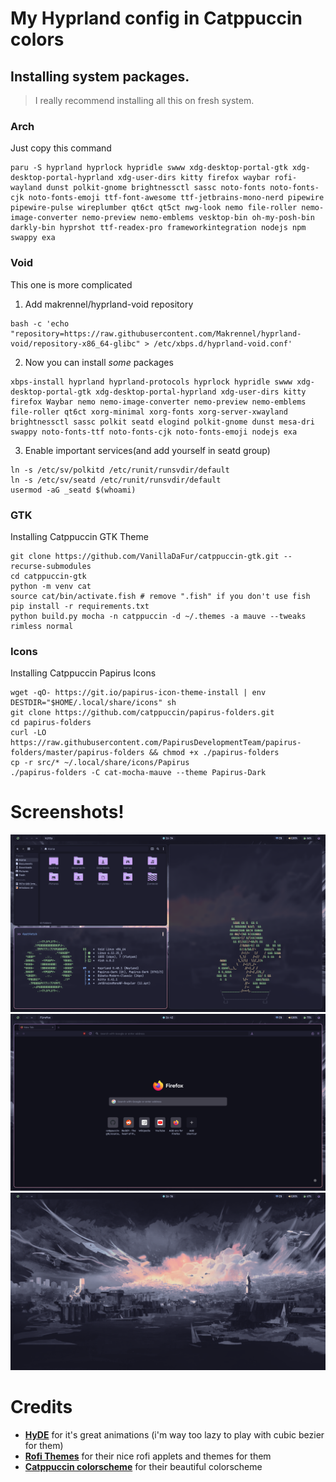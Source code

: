 # My Hyprland config in Catppuccin colors

## Installing system packages.

> I really recommend installing all this on fresh system.

### Arch
Just copy this command
```
paru -S hyprland hyprlock hypridle swww xdg-desktop-portal-gtk xdg-desktop-portal-hyprland xdg-user-dirs kitty firefox waybar rofi-wayland dunst polkit-gnome brightnessctl sassc noto-fonts noto-fonts-cjk noto-fonts-emoji ttf-font-awesome ttf-jetbrains-mono-nerd pipewire pipewire-pulse wireplumber qt6ct qt5ct nwg-look nemo file-roller nemo-image-converter nemo-preview nemo-emblems vesktop-bin oh-my-posh-bin darkly-bin hyprshot ttf-readex-pro frameworkintegration nodejs npm swappy exa
```

### Void
This one is more complicated
1. Add makrennel/hyprland-void repository
```
bash -c 'echo "repository=https://raw.githubusercontent.com/Makrennel/hyprland-void/repository-x86_64-glibc" > /etc/xbps.d/hyprland-void.conf'
```
2. Now you can install *some* packages
```
xbps-install hyprland hyprland-protocols hyprlock hypridle swww xdg-desktop-portal-gtk xdg-desktop-portal-hyprland xdg-user-dirs kitty firefox Waybar nemo nemo-image-converter nemo-preview nemo-emblems file-roller qt6ct xorg-minimal xorg-fonts xorg-server-xwayland brightnessctl sassc polkit seatd elogind polkit-gnome dunst mesa-dri swappy noto-fonts-ttf noto-fonts-cjk noto-fonts-emoji nodejs exa
```

3. Enable important services(and add yourself in seatd group)
```
ln -s /etc/sv/polkitd /etc/runit/runsvdir/default
ln -s /etc/sv/seatd /etc/runit/runsvdir/default
usermod -aG _seatd $(whoami)
```

### GTK
Installing Catppuccin GTK Theme
```
git clone https://github.com/VanillaDaFur/catppuccin-gtk.git --recurse-submodules
cd catppuccin-gtk
python -m venv cat
source cat/bin/activate.fish # remove ".fish" if you don't use fish
pip install -r requirements.txt
python build.py mocha -n catppuccin -d ~/.themes -a mauve --tweaks rimless normal
```
### Icons
Installing Catppuccin Papirus Icons 
```
wget -qO- https://git.io/papirus-icon-theme-install | env DESTDIR="$HOME/.local/share/icons" sh
git clone https://github.com/catppuccin/papirus-folders.git 
cd papirus-folders
curl -LO https://raw.githubusercontent.com/PapirusDevelopmentTeam/papirus-folders/master/papirus-folders && chmod +x ./papirus-folders
cp -r src/* ~/.local/share/icons/Papirus
./papirus-folders -C cat-mocha-mauve --theme Papirus-Dark
```

# Screenshots! 

![Screenshot](assets/image0.png)
![Screenshot](assets/image1.png)
![Screenshot](assets/image2.png)

# Credits
- **[HyDE](https://github.com/HyDE-Project/HyDE)** for it's great animations (i'm way too lazy to play with cubic bezier for them)
- **[Rofi Themes](https://github.com/adi1090x/rofi)** for their nice rofi applets and themes for them
- **[Catppuccin colorscheme](https://catppuccin.com/)** for their beautiful colorscheme
